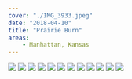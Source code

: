 ```yaml
---
cover: "./IMG_3933.jpeg"
date: "2018-04-10"
title: "Prairie Burn"
areas:
    - Manhattan, Kansas
---
```


![](./R0012205.jpg)
![](./R0012136.jpg)
![](./R0012211.jpg)
![](./R0012321.jpg)
![](./R0012394.jpg)
![](./IMG_3946.jpg)
![](./R0012137.jpg)
![](./R0012368.jpg)
![](./R0012140.jpg)
![](./IMG_4094.jpg)
![](./R0012337.jpg)
![](./R0012392.jpg)
